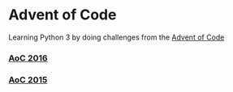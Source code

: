 # Advent of Code

Learning Python 3 by doing challenges from the [Advent of Code](http://adventofcode.com/2016) 

### [AoC 2016](2016/README.md)
### [AoC 2015](2015/README.md)